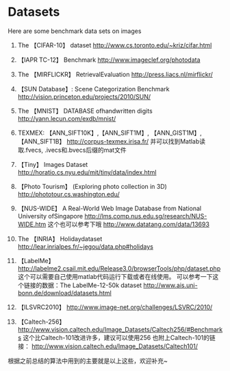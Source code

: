 # Datasets
Here are some benchmark data sets on images

1.  The 【CIFAR-10】 dataset
http://www.cs.toronto.edu/~kriz/cifar.html

2.  【IAPR TC-12】 Benchmark
http://www.imageclef.org/photodata

3.  The 【MIRFLICKR】 RetrievalEvaluation
http://press.liacs.nl/mirflickr/

4.  【SUN Database】: Scene Categorization Benchmark
http://vision.princeton.edu/projects/2010/SUN/

5.  The 【MNIST】 DATABASE ofhandwritten digits
http://yann.lecun.com/exdb/mnist/

6.  TEXMEX: 【ANN_SIFT10K】,【ANN_SIFT1M】, 【ANN_GIST1M】, 【ANN_SIFT1B】
http://corpus-texmex.irisa.fr/
并可以找到Matlab读取.fvecs, .ivecs和.bvecs后缀的mat文件

7.  【Tiny】 Images Dataset
http://horatio.cs.nyu.edu/mit/tiny/data/index.html

8.  【Photo Tourism】 (Exploring photo collection in 3D)
http://phototour.cs.washington.edu/

9.  【NUS-WIDE】
A Real-World Web Image Database from National University ofSingapore
http://lms.comp.nus.edu.sg/research/NUS-WIDE.htm
这个也可以参考下哦
http://www.datatang.com/data/13693

10.  The 【INRIA】 Holidaydataset
http://lear.inrialpes.fr/~jegou/data.php#holidays

11.  【LabelMe】
http://labelme2.csail.mit.edu/Release3.0/browserTools/php/dataset.php
这个可以需要自己使用matlab代码运行下载或者在线使用。
可以参考一下这个链接的数据：The LabelMe-12-50k dataset
http://www.ais.uni-bonn.de/download/datasets.html

12.  【ILSVRC2010】
http://www.image-net.org/challenges/LSVRC/2010/

13.  【Caltech-256】
http://www.vision.caltech.edu/Image_Datasets/Caltech256/#Benchmarks
这个比Caltech-101改进许多，建议可以使用256
也附上Caltech-101的链接：
http://www.vision.caltech.edu/Image_Datasets/Caltech101/
 
根据之前总结的算法中用到的主要就是以上这些，欢迎补充~
